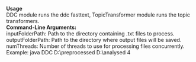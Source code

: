**Usage**  
DDC module runs the ddc fasttext, TopicTransformer module runs the topic transformers.  
**Command-Line Arguments:**  <inputFolderPath> <outputFolderPath> <numThreads>  
inputFolderPath: Path to the directory containing .txt files to process.  
outputFolderPath: Path to the directory where output files will be saved.  
numThreads: Number of threads to use for processing files concurrently.  
Example: java DDC D:\preprocessed D:\analysed 4


